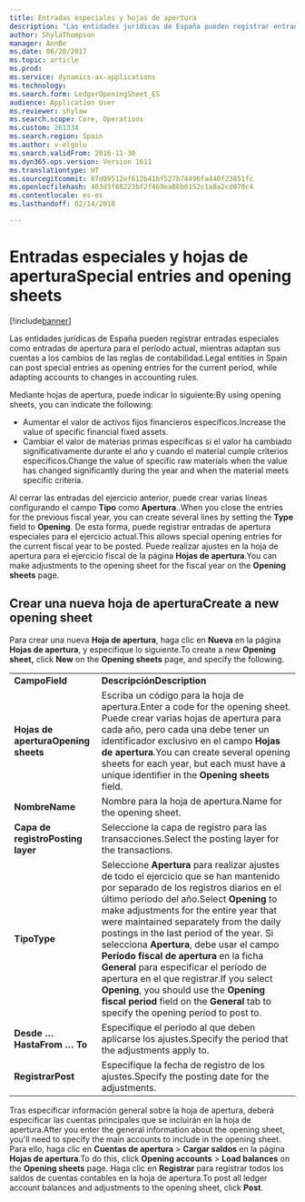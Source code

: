 ```yaml
---
title: Entradas especiales y hojas de apertura
description: "Las entidades jurídicas de España pueden registrar entradas especiales como entradas de apertura para el período actual, mientras adaptan sus cuentas a los cambios de las reglas de contabilidad."
author: ShylaThompson
manager: AnnBe
ms.date: 06/20/2017
ms.topic: article
ms.prod: 
ms.service: dynamics-ax-applications
ms.technology: 
ms.search.form: LedgerOpeningSheet_ES
audience: Application User
ms.reviewer: shylaw
ms.search.scope: Core, Operations
ms.custom: 261334
ms.search.region: Spain
ms.author: v-elgolu
ms.search.validFrom: 2016-11-30
ms.dyn365.ops.version: Version 1611
ms.translationtype: HT
ms.sourcegitcommit: 07d09512ef612b41bf527b74496fa440f23851fc
ms.openlocfilehash: 463d3f68223bf2f469ea86b0152c1a8a2cd070c4
ms.contentlocale: es-es
ms.lasthandoff: 02/14/2018

---
```


# <a name="special-entries-and-opening-sheets"></a><span data-ttu-id="fcbe1-103">Entradas especiales y hojas de apertura</span><span class="sxs-lookup"><span data-stu-id="fcbe1-103">Special entries and opening sheets</span></span>

[!include[banner](../includes/banner.md)]


<span data-ttu-id="fcbe1-104">Las entidades jurídicas de España pueden registrar entradas especiales como entradas de apertura para el período actual, mientras adaptan sus cuentas a los cambios de las reglas de contabilidad.</span><span class="sxs-lookup"><span data-stu-id="fcbe1-104">Legal entities in Spain can post special entries as opening entries for the current period, while adapting accounts to changes in accounting rules.</span></span>

<span data-ttu-id="fcbe1-105">Mediante hojas de apertura, puede indicar lo siguiente:</span><span class="sxs-lookup"><span data-stu-id="fcbe1-105">By using opening sheets, you can indicate the following:</span></span>

-   <span data-ttu-id="fcbe1-106">Aumentar el valor de activos fijos financieros específicos.</span><span class="sxs-lookup"><span data-stu-id="fcbe1-106">Increase the value of specific financial fixed assets.</span></span>
-   <span data-ttu-id="fcbe1-107">Cambiar el valor de materias primas específicas si el valor ha cambiado significativamente durante el año y cuando el material cumple criterios específicos.</span><span class="sxs-lookup"><span data-stu-id="fcbe1-107">Change the value of specific raw materials when the value has changed significantly during the year and when the material meets specific criteria.</span></span>

<span data-ttu-id="fcbe1-108">Al cerrar las entradas del ejercicio anterior, puede crear varias líneas configurando el campo **Tipo** como **Apertura**..</span><span class="sxs-lookup"><span data-stu-id="fcbe1-108">When you close the entries for the previous fiscal year, you can create several lines by setting the **Type** field to **Opening**.</span></span> <span data-ttu-id="fcbe1-109">De esta forma, puede registrar entradas de apertura especiales para el ejercicio actual.</span><span class="sxs-lookup"><span data-stu-id="fcbe1-109">This allows special opening entries for the current fiscal year to be posted.</span></span> <span data-ttu-id="fcbe1-110">Puede realizar ajustes en la hoja de apertura para el ejercicio fiscal de la página **Hojas de apertura**.</span><span class="sxs-lookup"><span data-stu-id="fcbe1-110">You can make adjustments to the opening sheet for the fiscal year on the **Opening sheets** page.</span></span>

## <a name="create-a-new-opening-sheet"></a><span data-ttu-id="fcbe1-111">Crear una nueva hoja de apertura</span><span class="sxs-lookup"><span data-stu-id="fcbe1-111">Create a new opening sheet</span></span>
<span data-ttu-id="fcbe1-112">Para crear una nueva **Hoja de apertura**, haga clic en **Nueva** en la página **Hojas de apertura**, y especifique lo siguiente.</span><span class="sxs-lookup"><span data-stu-id="fcbe1-112">To create a new **Opening sheet,** click **New** on the **Opening sheets** page, and specify the following.</span></span>

|                    |                                                                                                                                                                                                                                                                                                   |
|--------------------|---------------------------------------------------------------------------------------------------------------------------------------------------------------------------------------------------------------------------------------------------------------------------------------------------|
| <span data-ttu-id="fcbe1-113">**Campo**</span><span class="sxs-lookup"><span data-stu-id="fcbe1-113">**Field**</span></span>          | <span data-ttu-id="fcbe1-114">**Descripción**</span><span class="sxs-lookup"><span data-stu-id="fcbe1-114">**Description**</span></span>                                                                                                                                                                                                                                                                                   |
| <span data-ttu-id="fcbe1-115">**Hojas de apertura**</span><span class="sxs-lookup"><span data-stu-id="fcbe1-115">**Opening sheets**</span></span> | <span data-ttu-id="fcbe1-116">Escriba un código para la hoja de apertura.</span><span class="sxs-lookup"><span data-stu-id="fcbe1-116">Enter a code for the opening sheet.</span></span> <span data-ttu-id="fcbe1-117">Puede crear varias hojas de apertura para cada año, pero cada una debe tener un identificador exclusivo en el campo **Hojas de apertura**.</span><span class="sxs-lookup"><span data-stu-id="fcbe1-117">You can create several opening sheets for each year, but each must have a unique identifier in the **Opening sheets** field.</span></span>                                                                                                                                  |
| <span data-ttu-id="fcbe1-118">**Nombre**</span><span class="sxs-lookup"><span data-stu-id="fcbe1-118">**Name**</span></span>           | <span data-ttu-id="fcbe1-119">Nombre para la hoja de apertura.</span><span class="sxs-lookup"><span data-stu-id="fcbe1-119">Name for the opening sheet.</span></span>                                                                                                                                                                                                                                                                       |
| <span data-ttu-id="fcbe1-120">**Capa de registro**</span><span class="sxs-lookup"><span data-stu-id="fcbe1-120">**Posting layer**</span></span>  | <span data-ttu-id="fcbe1-121">Seleccione la capa de registro para las transacciones.</span><span class="sxs-lookup"><span data-stu-id="fcbe1-121">Select the posting layer for the transactions.</span></span>                                                                                                                                                                                                                                                    |
| <span data-ttu-id="fcbe1-122">**Tipo**</span><span class="sxs-lookup"><span data-stu-id="fcbe1-122">**Type**</span></span>           | <span data-ttu-id="fcbe1-123">Seleccione **Apertura** para realizar ajustes de todo el ejercicio que se han mantenido por separado de los registros diarios en el último período del año.</span><span class="sxs-lookup"><span data-stu-id="fcbe1-123">Select **Opening** to make adjustments for the entire year that were maintained separately from the daily postings in the last period of the year.</span></span> <span data-ttu-id="fcbe1-124">Si selecciona **Apertura**, debe usar el campo **Período fiscal de apertura** en la ficha **General** para especificar el período de apertura en el que registrar.</span><span class="sxs-lookup"><span data-stu-id="fcbe1-124">If you select **Opening**, you should use the **Opening fiscal period** field on the **General** tab to specify the opening period to post to.</span></span> |
| <span data-ttu-id="fcbe1-125">**Desde … Hasta**</span><span class="sxs-lookup"><span data-stu-id="fcbe1-125">**From … To**</span></span>      | <span data-ttu-id="fcbe1-126">Especifique el período al que deben aplicarse los ajustes.</span><span class="sxs-lookup"><span data-stu-id="fcbe1-126">Specify the period that the adjustments apply to.</span></span>                                                                                                                                                                                                                                                 |
| <span data-ttu-id="fcbe1-127">**Registrar**</span><span class="sxs-lookup"><span data-stu-id="fcbe1-127">**Post**</span></span>           | <span data-ttu-id="fcbe1-128">Especifique la fecha de registro de los ajustes.</span><span class="sxs-lookup"><span data-stu-id="fcbe1-128">Specify the posting date for the adjustments.</span></span>                                                                                                                                                                                                                                                     |

<span data-ttu-id="fcbe1-129">Tras especificar información general sobre la hoja de apertura, deberá especificar las cuentas principales que se incluirán en la hoja de apertura.</span><span class="sxs-lookup"><span data-stu-id="fcbe1-129">After you enter the general information about the opening sheet, you'll need to specify the main accounts to include in the opening sheet.</span></span> <span data-ttu-id="fcbe1-130">Para ello, haga clic en **Cuentas de apertura** &gt; **Cargar saldos** en la página **Hojas de apertura**.</span><span class="sxs-lookup"><span data-stu-id="fcbe1-130">To do this, click **Opening accounts** &gt; **Load balances** on the **Opening sheets** page.</span></span> <span data-ttu-id="fcbe1-131">Haga clic en **Registrar** para registrar todos los saldos de cuentas contables en la hoja de apertura.</span><span class="sxs-lookup"><span data-stu-id="fcbe1-131">To post all ledger account balances and adjustments to the opening sheet, click **Post**.</span></span>




